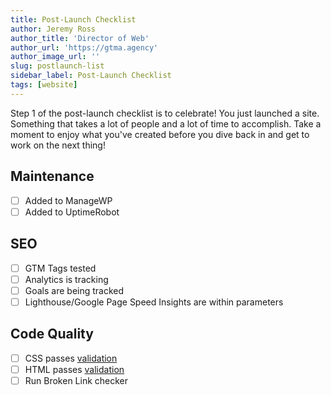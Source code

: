 ```yaml
---
title: Post-Launch Checklist
author: Jeremy Ross
author_title: 'Director of Web'
author_url: 'https://gtma.agency'
author_image_url: ''
slug: postlaunch-list
sidebar_label: Post-Launch Checklist
tags: [website]
---
```

Step 1 of the post-launch checklist is to celebrate! You just launched a site. Something that takes a lot of people and a lot of time to accomplish. Take a moment to enjoy what you've created before you dive back in and get to work on the next thing!

<!--truncate-->

## Maintenance
- [ ] Added to ManageWP
- [ ] Added to UptimeRobot

## SEO
- [ ] GTM Tags tested
- [ ] Analytics is tracking
- [ ] Goals are being tracked
- [ ] Lighthouse/Google Page Speed Insights are within parameters

## Code Quality
- [ ] CSS passes [validation](https://jigsaw.w3.org/css-validator/)
- [ ] HTML passes [validation](https://validator.w3.org/)
- [ ] Run Broken Link checker
